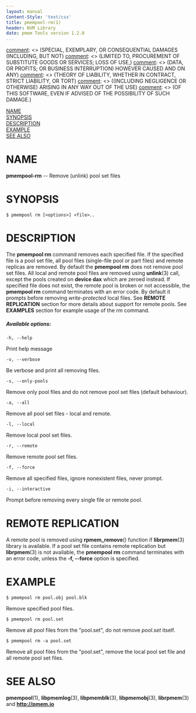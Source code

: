 ```yaml
---
layout: manual
Content-Style: 'text/css'
title: pmempool-rm(1)
header: NVM Library
date: pmem Tools version 1.2.0
...
```


[comment]: <> (Copyright 2016, Intel Corporation)

[comment]: <> (Redistribution and use in source and binary forms, with or without)
[comment]: <> (modification, are permitted provided that the following conditions)
[comment]: <> (are met:)
[comment]: <> (    * Redistributions of source code must retain the above copyright)
[comment]: <> (      notice, this list of conditions and the following disclaimer.)
[comment]: <> (    * Redistributions in binary form must reproduce the above copyright)
[comment]: <> (      notice, this list of conditions and the following disclaimer in)
[comment]: <> (      the documentation and/or other materials provided with the)
[comment]: <> (      distribution.)
[comment]: <> (    * Neither the name of the copyright holder nor the names of its)
[comment]: <> (      contributors may be used to endorse or promote products derived)
[comment]: <> (      from this software without specific prior written permission.)

[comment]: <> (THIS SOFTWARE IS PROVIDED BY THE COPYRIGHT HOLDERS AND CONTRIBUTORS)
[comment]: <> ("AS IS" AND ANY EXPRESS OR IMPLIED WARRANTIES, INCLUDING, BUT NOT)
[comment]: <> (LIMITED TO, THE IMPLIED WARRANTIES OF MERCHANTABILITY AND FITNESS FOR)
[comment]: <> (A PARTICULAR PURPOSE ARE DISCLAIMED. IN NO EVENT SHALL THE COPYRIGHT)
[comment]: <> (OWNER OR CONTRIBUTORS BE LIABLE FOR ANY DIRECT, INDIRECT, INCIDENTAL,)
[comment]: <> (SPECIAL, EXEMPLARY, OR CONSEQUENTIAL DAMAGES (INCLUDING, BUT NOT)
[comment]: <> (LIMITED TO, PROCUREMENT OF SUBSTITUTE GOODS OR SERVICES; LOSS OF USE,)
[comment]: <> (DATA, OR PROFITS; OR BUSINESS INTERRUPTION) HOWEVER CAUSED AND ON ANY)
[comment]: <> (THEORY OF LIABILITY, WHETHER IN CONTRACT, STRICT LIABILITY, OR TORT)
[comment]: <> ((INCLUDING NEGLIGENCE OR OTHERWISE) ARISING IN ANY WAY OUT OF THE USE)
[comment]: <> (OF THIS SOFTWARE, EVEN IF ADVISED OF THE POSSIBILITY OF SUCH DAMAGE.)

[comment]: <> (pmempool-rm.1 -- man page for pmempool-rm)

[NAME](#name)<br />
[SYNOPSIS](#synopsis)<br />
[DESCRIPTION](#description)<br />
[EXAMPLE](#example)<br />
[SEE ALSO](#see-also)<br />


# NAME #

**pmempool-rm** -- Remove (unlink) pool set files


# SYNOPSIS #

```
$ pmempool rm [<options>] <file>..
```

# DESCRIPTION #

The **pmempool rm** command removes each specified file. If the specified file
is a pool set file, all pool files (single-file pool or part files) and remote
replicas are removed. By default the **pmempool rm** does not remove pool set
files. All local and remote pool files are removed using **unlink**(3) call,
except the pools created on **device dax** which are zeroed instead.
If specified file does not exist, the remote pool is broken or not accessible,
the **pmempool rm** command terminates with an error code. By default it prompts
before removing *write-protected* local files.
See **REMOTE REPLICATION** section for more details about support for remote
pools.
See **EXAMPLES** section for example usage of the *rm* command.

##### Available options: #####

`-h, --help`

Print help message

`-v, --verbose`

Be verbose and print all removing files.

`-s, --only-pools`

Remove only pool files and do not remove pool set files (default behaviour).

`-a, --all`

Remove all pool set files - local and remote.

`-l, --local`

Remove local pool set files.

`-r, --remote`

Remove remote pool set files.

`-f, --force`

Remove all specified files, ignore nonexistent files, never prompt.

`-i, --interactive`

Prompt before removing every single file or remote pool.

# REMOTE REPLICATION #

A remote pool is removed using **rpmem_remove**() function if **librpmem**(3)
library is available. If a pool set file contains remote replication but
**librpmem**(3) is not available, the **pmempool rm** command terminates with
an error code, unless the **-f, --force** option is specified.

# EXAMPLE #

```
$ pmempool rm pool.obj pool.blk
```

Remove specified pool files.

```
$ pmempool rm pool.set
```

Remove all pool files from the "pool.set", do not remove *pool.set* itself.

```
$ pmempool rm -a pool.set
```

Remove all pool files from the "pool.set", remove the local pool set file and all
remote pool set files.

# SEE ALSO #

**pmempool**(1), **libpmemlog**(3), **libpmemblk**(3), **libpmemobj**(3),
**librpmem**(3)
and **<http://pmem.io>**
